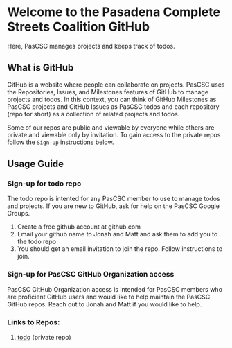 # Welcome to the Pasadena Complete Streets Coalition GitHub
Here, PasCSC manages projects and keeps track of todos.

## What is GitHub
GitHub is a website where people can collaborate on projects. PasCSC uses the Repositories, Issues, and Milestones features of GitHub to manage projects and todos. In this context, you can think of GitHub Milestones as PasCSC projects and GitHub Issues as PasCSC todos and each repository (repo for short) as a collection of related projects and todos.

Some of our repos are public and viewable by everyone while others are private and viewable only by invitation. To gain access to the private repos follow the `Sign-up` instructions below. 

## Usage Guide

### Sign-up for todo repo
The todo repo is intented for any PasCSC member to use to manage todos and projects. If you are new to GitHub, ask for help on the PasCSC Google Groups.

1. Create a free github account at github.com
2. Email your github name to Jonah and Matt and ask them to add you to the todo repo
3. You should get an email invitation to join the repo.  Follow instructions to join.

### Sign-up for PasCSC GitHub Organization access
PasCSC GitHub Organization access is intended for PasCSC members who are proficient GitHub users and would like to help maintain the PasCSC GitHub repos. Reach out to Jonah and Matt if you would like to help.

### Links to Repos:
1. [todo](https://github.com/Pasadena-Complete-Streets-Coalition/todo) (private repo)
